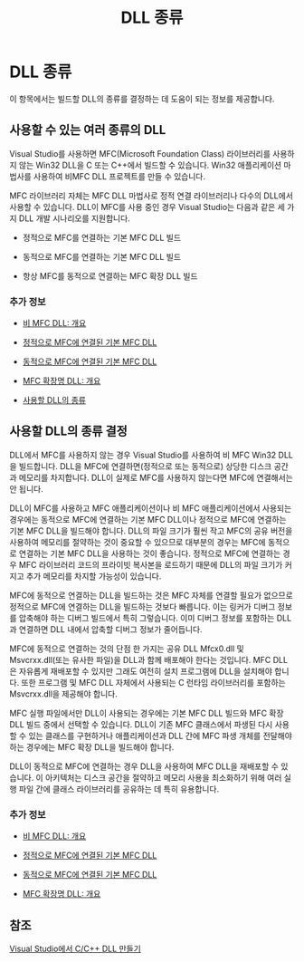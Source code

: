 ﻿---
title: DLL 종류
ms.date: 05/06/2019
helpviewer_keywords:
- MFC DLLs [C++], types
- DLLs [C++], types
- DLLs [C++], MFC
ms.assetid: f6a30db9-6138-4b2c-90cc-a17855e499a6
ms.openlocfilehash: dae44d2dd39597420ce2a2c4e1642e8a7f0784e2
ms.sourcegitcommit: c123cc76bb2b6c5cde6f4c425ece420ac733bf70
ms.translationtype: HT
ms.contentlocale: ko-KR
ms.lasthandoff: 04/14/2020
ms.locfileid: "81328497"
---
# <a name="kinds-of-dlls"></a>DLL 종류

이 항목에서는 빌드할 DLL의 종류를 결정하는 데 도움이 되는 정보를 제공합니다.

## <a name="different-kinds-of-dlls-available"></a><a name="_core_the_different_kinds_of_dlls_available_with_visual_c.2b2b"></a> 사용할 수 있는 여러 종류의 DLL

Visual Studio를 사용하면 MFC(Microsoft Foundation Class) 라이브러리를 사용하지 않는 Win32 DLL을 C 또는 C++에서 빌드할 수 있습니다. Win32 애플리케이션 마법사를 사용하여 비MFC DLL 프로젝트를 만들 수 있습니다.

MFC 라이브러리 자체는 MFC DLL 마법사로 정적 연결 라이브러리나 다수의 DLL에서 사용할 수 있습니다. DLL이 MFC를 사용 중인 경우 Visual Studio는 다음과 같은 세 가지 DLL 개발 시나리오를 지원합니다.

- 정적으로 MFC를 연결하는 기본 MFC DLL 빌드

- 동적으로 MFC를 연결하는 기본 MFC DLL 빌드

- 항상 MFC를 동적으로 연결하는 MFC 확장 DLL 빌드

### <a name="what-do-you-want-to-know-more-about"></a>추가 정보

- [비 MFC DLL: 개요](non-mfc-dlls-overview.md)

- [정적으로 MFC에 연결된 기본 MFC DLL](regular-dlls-statically-linked-to-mfc.md)

- [동적으로 MFC에 연결된 기본 MFC DLL](regular-dlls-dynamically-linked-to-mfc.md)

- [MFC 확장명 DLL: 개요](extension-dlls-overview.md)

- [사용할 DLL의 종류](#_core_which_kind_of_dll_to_use)

## <a name="deciding-which-kind-of-dll-to-use"></a><a name="_core_which_kind_of_dll_to_use"></a> 사용할 DLL의 종류 결정

DLL에서 MFC를 사용하지 않는 경우 Visual Studio를 사용하여 비 MFC Win32 DLL을 빌드합니다. DLL을 MFC에 연결하면(정적으로 또는 동적으로) 상당한 디스크 공간과 메모리를 차지합니다. DLL이 실제로 MFC를 사용하지 않는다면 MFC에 연결해서는 안 됩니다.

DLL이 MFC를 사용하고 MFC 애플리케이션이나 비 MFC 애플리케이션에서 사용되는 경우에는 동적으로 MFC에 연결하는 기본 MFC DLL이나 정적으로 MFC에 연결하는 기본 MFC DLL을 빌드해야 합니다. DLL의 파일 크기가 훨씬 작고 MFC의 공유 버전을 사용하여 메모리를 절약하는 것이 중요할 수 있으므로 대부분의 경우는 MFC에 동적으로 연결하는 기본 MFC DLL을 사용하는 것이 좋습니다. 정적으로 MFC에 연결하는 경우 MFC 라이브러리 코드의 프라이빗 복사본을 로드하기 때문에 DLL의 파일 크기가 커지고 추가 메모리를 차지할 가능성이 있습니다.

MFC에 동적으로 연결하는 DLL을 빌드하는 것은 MFC 자체를 연결할 필요가 없으므로 정적으로 MFC에 연결하는 DLL을 빌드하는 것보다 빠릅니다. 이는 링커가 디버그 정보를 압축해야 하는 디버그 빌드에서 특히 그렇습니다. 이미 디버그 정보를 포함하는 DLL과 연결하면 DLL 내에서 압축할 디버그 정보가 줄어듭니다.

MFC에 동적으로 연결하는 것의 단점 한 가지는 공유 DLL Mfcx0.dll 및 Msvcrxx.dll(또는 유사한 파일)을 DLL과 함께 배포해야 한다는 것입니다. MFC DLL은 자유롭게 재배포할 수 있지만 그래도 여전히 설치 프로그램에 DLL을 설치해야 합니다. 또한 프로그램 및 MFC DLL 자체에서 사용되는 C 런타임 라이브러리를 포함하는 Msvcrxx.dll을 제공해야 합니다.

MFC 실행 파일에서만 DLL이 사용되는 경우에는 기본 MFC DLL 빌드와 MFC 확장 DLL 빌드 중에서 선택할 수 있습니다. DLL이 기존 MFC 클래스에서 파생된 다시 사용할 수 있는 클래스를 구현하거나 애플리케이션과 DLL 간에 MFC 파생 개체를 전달해야 하는 경우에는 MFC 확장 DLL을 빌드해야 합니다.

DLL이 동적으로 MFC에 연결하는 경우 DLL을 사용하여 MFC DLL을 재배포할 수 있습니다. 이 아키텍처는 디스크 공간을 절약하고 메모리 사용을 최소화하기 위해 여러 실행 파일 간에 클래스 라이브러리를 공유하는 데 특히 유용합니다.

### <a name="what-do-you-want-to-know-more-about"></a>추가 정보

- [비 MFC DLL: 개요](non-mfc-dlls-overview.md)

- [정적으로 MFC에 연결된 기본 MFC DLL](regular-dlls-statically-linked-to-mfc.md)

- [동적으로 MFC에 연결된 기본 MFC DLL](regular-dlls-dynamically-linked-to-mfc.md)

- [MFC 확장명 DLL: 개요](extension-dlls-overview.md)

## <a name="see-also"></a>참조

[Visual Studio에서 C/C++ DLL 만들기](dlls-in-visual-cpp.md)
